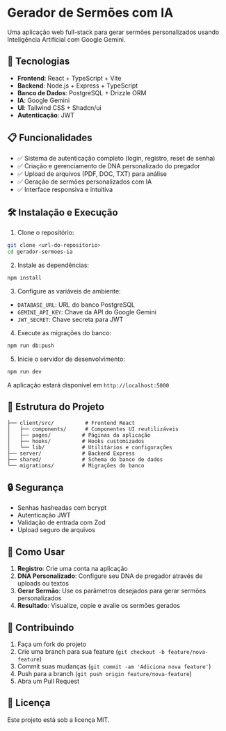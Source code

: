 
# Gerador de Sermões com IA

Uma aplicação web full-stack para gerar sermões personalizados usando Inteligência Artificial com Google Gemini.

## 🚀 Tecnologias

- **Frontend**: React + TypeScript + Vite
- **Backend**: Node.js + Express + TypeScript
- **Banco de Dados**: PostgreSQL + Drizzle ORM
- **IA**: Google Gemini
- **UI**: Tailwind CSS + Shadcn/ui
- **Autenticação**: JWT

## 📋 Funcionalidades

- ✅ Sistema de autenticação completo (login, registro, reset de senha)
- ✅ Criação e gerenciamento de DNA personalizado do pregador
- ✅ Upload de arquivos (PDF, DOC, TXT) para análise
- ✅ Geração de sermões personalizados com IA
- ✅ Interface responsiva e intuitiva

## 🛠️ Instalação e Execução

1. Clone o repositório:
```bash
git clone <url-do-repositorio>
cd gerador-sermoes-ia
```

2. Instale as dependências:
```bash
npm install
```

3. Configure as variáveis de ambiente:
- `DATABASE_URL`: URL do banco PostgreSQL
- `GEMINI_API_KEY`: Chave da API do Google Gemini
- `JWT_SECRET`: Chave secreta para JWT

4. Execute as migrações do banco:
```bash
npm run db:push
```

5. Inicie o servidor de desenvolvimento:
```bash
npm run dev
```

A aplicação estará disponível em `http://localhost:5000`

## 📁 Estrutura do Projeto

```
├── client/src/          # Frontend React
│   ├── components/      # Componentes UI reutilizáveis
│   ├── pages/          # Páginas da aplicação
│   ├── hooks/          # Hooks customizados
│   └── lib/            # Utilitários e configurações
├── server/             # Backend Express
├── shared/             # Schema do banco de dados
└── migrations/         # Migrações do banco
```

## 🔒 Segurança

- Senhas hasheadas com bcrypt
- Autenticação JWT
- Validação de entrada com Zod
- Upload seguro de arquivos

## 📝 Como Usar

1. **Registro**: Crie uma conta na aplicação
2. **DNA Personalizado**: Configure seu DNA de pregador através de uploads ou textos
3. **Gerar Sermão**: Use os parâmetros desejados para gerar sermões personalizados
4. **Resultado**: Visualize, copie e avalie os sermões gerados

## 🤝 Contribuindo

1. Faça um fork do projeto
2. Crie uma branch para sua feature (`git checkout -b feature/nova-feature`)
3. Commit suas mudanças (`git commit -am 'Adiciona nova feature'`)
4. Push para a branch (`git push origin feature/nova-feature`)
5. Abra um Pull Request

## 📄 Licença

Este projeto está sob a licença MIT.
